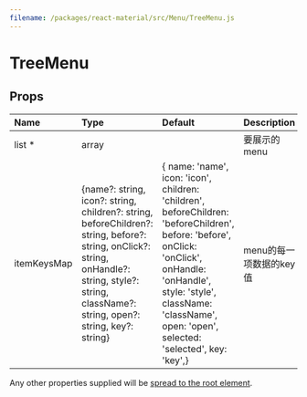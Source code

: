 ```yaml
---
filename: /packages/react-material/src/Menu/TreeMenu.js
---
```


<!--- This documentation is automatically generated, do not try to edit it. -->

# TreeMenu



## Props

| Name | Type | Default | Description |
|:-----|:-----|:--------|:------------|
| <span class="prop-name required">list *</span> | <span class="prop-type">array |  | 要展示的menu |
| <span class="prop-name">itemKeysMap</span> | <span class="prop-type">{name?: string, icon?: string, children?: string, beforeChildren?: string, before?: string, onClick?: string, onHandle?: string, style?: string, className?: string, open?: string, key?: string} | <span class="prop-default">{  name: 'name',  icon: 'icon',  children: 'children',  beforeChildren: 'beforeChildren',  before: 'before',  onClick: 'onClick',  onHandle: 'onHandle',  style: 'style',  className: 'className',  open: 'open',  selected: 'selected',  key: 'key',}</span> | menu的每一项数据的key值 |

Any other properties supplied will be [spread to the root element](/guides/api#spread).

